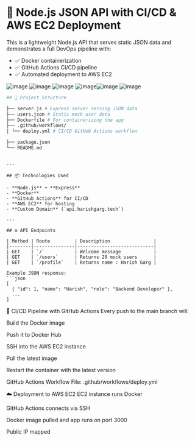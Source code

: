 # 🚀 Node.js JSON API with CI/CD & AWS EC2 Deployment

This is a lightweight Node.js API that serves static JSON data and demonstrates a full DevOps pipeline with:

- ✅ Docker containerization
- ✅ GitHub Actions CI/CD pipeline
- ✅ Automated deployment to AWS EC2

![image](https://github.com/user-attachments/assets/608ef471-8766-4b57-bc3e-0784c0250aa4) ![image](https://github.com/user-attachments/assets/318f0aea-ad03-4829-b8e8-e79a383f5191)
![image](https://github.com/user-attachments/assets/8bca4c4d-9fa8-4c28-9d4d-2b5c9ade67b5)
![image](https://github.com/user-attachments/assets/eafb347f-da31-4c6f-8cdc-6a8a18d64517)![image](https://github.com/user-attachments/assets/026164ba-cbf5-4e78-acd7-f5a95eb486bd)
![image](https://github.com/user-attachments/assets/b6f46ba0-c68d-4469-8f59-878f9a16851a)






``` bash
## 📁 Project Structure

├── server.js # Express server serving JSON data 
├── users.json # Static mock user data 
├── Dockerfile # For containerizing the app 
├── .github/workflows/ 
│ └── deploy.yml # CI/CD GitHub Actions workflow 

├── package.json 
└── README.md
```


```

---

## 📦 Technologies Used

- **Node.js** + **Express**
- **Docker**
- **GitHub Actions** for CI/CD
- **AWS EC2** for hosting
- **Custom Domain** (`api.harishgarg.tech`)

---

## ⚙️ API Endpoints

| Method | Route         | Description                |
|--------|---------------|----------------------------|
| GET    | `/`           | Welcome message            |
| GET    | `/users`      | Returns 20 mock users      |
| GET    | `/profile`    | Returns name : Harish Garg |

Example JSON response:
```json
[
  { "id": 1, "name": "Harish", "role": "Backend Developer" },
  ...
]

```

🔁 CI/CD Pipeline with GitHub Actions
Every push to the main branch will:

Build the Docker image

Push it to Docker Hub

SSH into the AWS EC2 instance

Pull the latest image

Restart the container with the latest version

GitHub Actions Workflow File:
.github/workflows/deploy.yml

☁️ Deployment to AWS EC2
EC2 instance runs Docker

GitHub Actions connects via SSH

Docker image pulled and app runs on port 3000

Public IP mapped 



